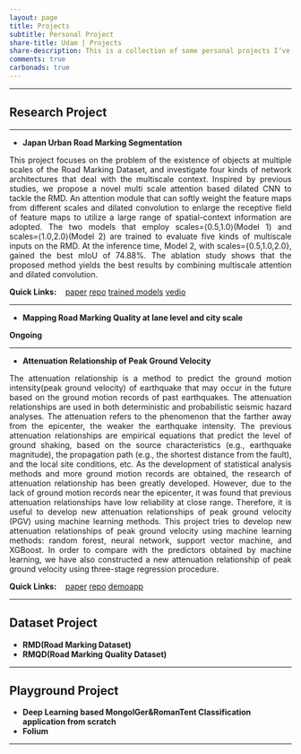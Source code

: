 ```yaml
---
layout: page
title: Projects
subtitle: Personal Project
share-title: Udam | Projects
share-description: This is a collection of some personal projects I’ve worked on.
comments: true
carbonads: true
---
```


---
## Research Project
---

- **Japan Urban Road Marking Segmentation**

<p align = "justify">
This project focuses on the problem of the existence of objects at multiple scales of the Road Marking Dataset, and investigate four kinds of network architectures that deal with the multiscale context. Inspired by previous studies, we propose a novel multi scale attention based dilated CNN to tackle the RMD. An attention module that can softly weight the feature maps from different scales and dilated convolution to enlarge the receptive field of feature maps to utilize a large range of spatial-context information are adopted. The two models that employ scales=⟨0.5,1.0⟩(Model 1) and scales=⟨1.0,2.0⟩(Model 2) are trained to evaluate five kinds of multiscale inputs on the RMD. At the inference time, Model 2, with scales={0.5,1.0,2.0}, gained the best mIoU of 74.88%. The ablation study shows that the proposed method yields the best results by combining multiscale attention and dilated convolution. 
</p>

<div style="text-align:left">
<strong>Quick Links:</strong> &nbsp;&nbsp; 
<a href="https://www.mdpi.com/2072-4292/14/18/4508/htm" role="button" class="btn btn-primary">paper</a> 
<a href="https://github.com/chiba1sonny/Semantic-Segmentation-for-RMD" class="btn btn-primary">repo</a>
<a href="https://www.youtube.com/watch?v=9xcYjRMyXr4" class="btn btn-primary">trained models</a> 
<a href="https://www.youtube.com/watch?v=9xcYjRMyXr4" class="btn btn-primary">vedio</a> 
</div>

---
- **Mapping Road Marking Quality at lane level and city scale**

**Ongoing**

---
- **Attenuation Relationship of Peak Ground Velocity**

<p align = "justify">
The attenuation relationship is a method to predict the ground motion intensity(peak ground velocity) of earthquake that may occur in the future based on the ground motion records of past earthquakes. The attenuation relationships are used in both deterministic and probabilistic seismic hazard analyses. The attenuation refers to the phenomenon that the farther away from the epicenter, the weaker the earthquake intensity. The previous attenuation relationships are empirical equations that predict the level of ground shaking, based on the source characteristics (e.g., earthquake magnitude), the propagation path (e.g., the shortest distance from the fault), and the local site conditions, etc. As the development of statistical analysis methods and more ground motion records are obtained, the research of attenuation relationship has been greatly developed. However, due to the lack of ground motion records near the epicenter, it was found that previous attenuation relationships have low reliability at close range. Therefore, it is useful to develop new attenuation relationships of peak ground velocity (PGV) using machine learning methods. This project tries to develop new attenuation relationships of peak ground velocity using machine learning methods: random forest, neural network, support vector machine, and XGBoost. In order to compare with the predictors obtained by machine learning, we have also constructed a new attenuation relationship of peak ground velocity using three-stage regression procedure.
</p>

<div style="text-align:left">
<strong>Quick Links:</strong> &nbsp;&nbsp; 
<a href="https://arxiv.org/abs/2111.00220" role="button" class="btn btn-primary">paper</a> 
<a href="https://github.com/chiba1sonny/Pgv-attenuation-" class="btn btn-primary">repo</a>
<a href="https://chiba1sonny.github.io/2022-09-12-A-steamlit-demo-for-PGV-Prediction/">demoapp</a> 
</div>

---

## Dataset Project
- **RMD(Road Marking Dataset)**
- **RMQD(Road Marking Quality Dataset)**

---

## Playground Project
- **Deep Learning based MongolGer&RomanTent Classification application from scratch**
- **Folium**

---
